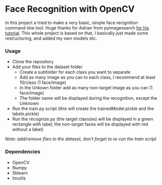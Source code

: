 # Face Recognition with OpenCV
In this project a tried to make a very basic, simple face recignition command-line tool. Huge thanks for Adrian from pyimagesearch [for his tutorial](https://github.com/Hordon13/ObjectDetection). This whole project is based on that, I basically just made some restructuring, and added my own models etc.

### Usage

* Clone the repository
* Add your files to the dataset folder
	* Create a subfolder for each class you want to separate
	* Add as many image as you can to each class, I recommend at least 10/class (1 face/image)
	* In the Unkown folder add as many non-target image as you can (1 face/image)
	* The folder name will be displayed during the recognition, except the Unknown
* Run the train.py script (this will create the trainedModel.pickle and the labels.pickle)
* Run the recognize.py (the target class(es) will be displayed in a green rectangle with label; the non-target faces will be displayed with red without a label)

_Note: add/remove files to the dataset, don't forget to re-run the train script_

### Dependencies

* OpenCV
* Numpy
* Sklearn
* Imutils